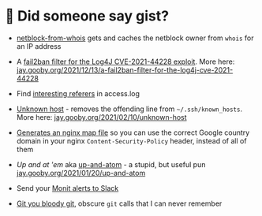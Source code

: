 # 👋 Did someone say gist?

 * [netblock-from-whois](https://gist.github.com/jaygooby/093cea47ca6e0305d7e138340c37cee6) gets and caches the netblock owner from `whois` for an IP address
 
 * A [fail2ban filter for the Log4J CVE-2021-44228 exploit](https://gist.github.com/jaygooby/3502143639e09bb694e9c0f3c6203949). More here: [jay.gooby.org/2021/12/13/a-fail2ban-filter-for-the-log4j-cve-2021-44228](https://jay.gooby.org/2021/12/13/a-fail2ban-filter-for-the-log4j-cve-2021-44228)
 * Find [interesting referers](https://gist.github.com/jaygooby/6b57ad9d28b91c7d7faef3636d6ae2f1) in access.log

 * [Unknown host](https://gist.github.com/jaygooby/00b58afd85be372a3a4c451dd535f94e) - removes the offending line from `~/.ssh/known_hosts`. More here: [jay.gooby.org/2021/02/10/unknown-host](https://jay.gooby.org/2021/02/10/unknown-host)

 * [Generates an nginx map file](https://gist.github.com/jaygooby/09dc00506f6f4182f1c380c4e16a8a86) so you can use the correct Google country domain in your nginx `Content-Security-Policy` header, instead of all of them

 * _Up and at 'em_ aka [up-and-atom](https://gist.github.com/jaygooby/6f343daa5bd55d3dfba1235263b2bb3e) - a stupid, but useful pun [jay.gooby.org/2021/01/20/up-and-atom](https://jay.gooby.org/2021/01/20/up-and-atom)

 * Send your [Monit alerts to Slack](https://gist.github.com/jaygooby/e6189a42bed234b4e458755db6112502)

 * [Git you bloody git](https://gist.github.com/jaygooby/2762353), obscure `git` calls that I can never remember
